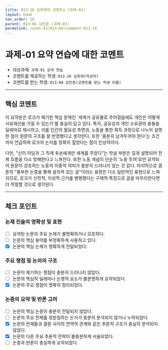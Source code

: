 ```yaml
---
title: 013-16 김희재의 코멘트a (과제-01) 
layout: home
nav_order: 16
parent: 013-04 김민준 (과제-01)
permalink: /asmt-01/013-04/comment-013-16
---
```


# 과제-01 요약 연습에 대한 코멘트

- 대상과제: `과제-01 요약 연습`
- 코멘트를 제공하는 학생: `013-16 김희재(작성자)` 
- 코멘트를 받는 학생: `013-04 김민준(코멘트를 받는 학생 이름)` 

---

## 핵심 코멘트

이 요약문은 로크가 제기한 핵심 문제인 '세계가 공유물로 주어졌음에도 개인은 어떻게 사유재산을 가질 수 있는가'를 충실히 담고 있다. 특히, 공유성과 개인 소유권의 충돌을 딜레마로 제시하고, 이를 인간의 필요성 측면과, 노동을 통한 획득 과정으로 나누어 설명한 점이 원문의 구조를 잘 반영했다고 생각한다. 또한 '충분히 남겨두어야 한다'는 조건까지 언급하여 로크의 논지를 정확히 짚었다는 점이 인상적이다.

다만, "신이 아담과 그 직계 후손에게만 세계를 주었다"는 학설 부분은 길게 설명되어 전체 흐름을 다소 방해한다고 느껴진다. 또한 노동 개념이 단순히 '노동 투여'로만 요약되어 원문이 강조하는 노동의 이중적 의미가 충분히 드러나지 않는 것 같다. 마지막으로 결론의 "풍부한 논증을 통해 설득력 있는 글"이라는 표현은 다소 일반적인 표현으로 느껴지므로, 로크가 신학적, 이성적 근거를 병행했다는 구체적 특징으로 글을 마무리한다면 더 적절할 것으로 생각된다.

---

## 체크 포인트

### 논제 진술의 명확성 및 표현  
- [ ] 요약된 논문의 주요 논제가 불명확하거나 모호하다.  
- [ ] 논문의 핵심 용어를 부정확하게 사용하고 있다.  
- [x] 논문의 핵심 논제가 명확하게 전달되었다.  

### 주요 쟁점 및 논의의 구조  
- [ ] 논문이 제기하는 쟁점이 충분히 드러나지 않았다.  
- [ ] 논문의 핵심적 딜레마나 논쟁적 요소가 불분명하게 요약되었다.  
- [x] 논문의 주요 쟁점이 명확히 정리되었다.  

### 논증의 요약 및 반론 고려  
- [ ] 논문의 핵심 논증이 충분히 전달되지 않았다.  
- [ ] 논문의 주요 전제를 뒷받침하는 논거가 충분히 분석되지 않거나 누락되었다.  
- [x] 논문의 전제들과 결론 사이의 연역적 관계와 같은 추론적 구조가 충실히 분석되지 않았다.  
- [x] 논문의 다른 주요 추론적 전략이 불충분하게 서술되었다.
- [ ] 논증과 반론이 충실하게 요약되었다. 